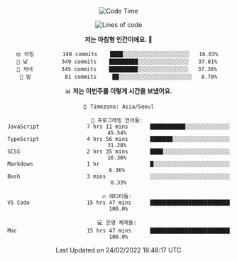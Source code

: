 <div align='center'>
 
<!--START_SECTION:waka-->
![Code Time](http://img.shields.io/badge/Code%20Time-1%2C196%20hrs%2057%20mins-blue)

![Lines of code](https://img.shields.io/badge/%EC%A0%80%EB%8A%94%20%EC%97%AC%ED%83%9C%EA%B9%8C%EC%A7%80%20-59%20Thousand%20%EC%A4%84%EC%9D%98%20%EC%BD%94%EB%93%9C%EB%A5%BC%20%EC%9E%91%EC%84%B1%ED%96%88%EC%96%B4%EC%9A%94.-blue)

**저는 아침형 인간이에요. 🐤** 

```text
🌞 아침         148 commits    ████░░░░░░░░░░░░░░░░░░░░░   16.03% 
🌆 낮　         349 commits    █████████░░░░░░░░░░░░░░░░   37.81% 
🌃 저녁         345 commits    █████████░░░░░░░░░░░░░░░░   37.38% 
🌙 밤　         81 commits     ██░░░░░░░░░░░░░░░░░░░░░░░   8.78%

```


📊 **저는 이번주를 이렇게 시간을 보냈어요.** 

```text
⌚︎ Timezone: Asia/Seoul

💬 프로그래밍 언어들: 
JavaScript               7 hrs 11 mins       ███████████░░░░░░░░░░░░░░   45.54% 
TypeScript               4 hrs 56 mins       ███████░░░░░░░░░░░░░░░░░░   31.28% 
SCSS                     2 hrs 35 mins       ████░░░░░░░░░░░░░░░░░░░░░   16.36% 
Markdown                 1 hr                █░░░░░░░░░░░░░░░░░░░░░░░░   6.36% 
Bash                     3 mins              ░░░░░░░░░░░░░░░░░░░░░░░░░   0.33%

🔥 에디터들: 
VS Code                  15 hrs 47 mins      █████████████████████████   100.0%

💻 운영 체제들: 
Mac                      15 hrs 47 mins      █████████████████████████   100.0%

```


 Last Updated on 24/02/2022 18:48:17 UTC
<!--END_SECTION:waka-->
 </div>
<!---
Emewjin/Emewjin is a ✨ special ✨ repository because its `README.md` (this file) appears on your GitHub profile.
You can click the Preview link to take a look at your changes.
--->
